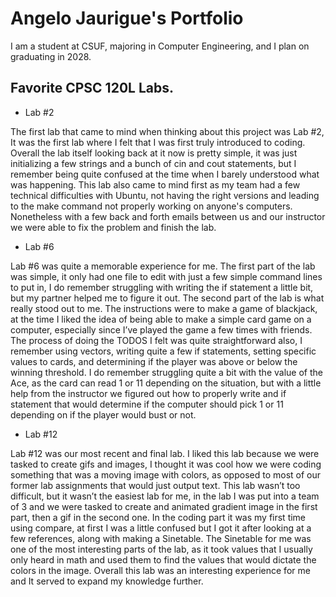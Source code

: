 
# Angelo Jaurigue's Portfolio 

I am a student at CSUF, majoring in Computer Engineering, and I plan on graduating in 2028.


## Favorite CPSC 120L Labs.


* Lab #2

The first lab that came to mind when thinking about this project was Lab #2, It was the first lab where I felt that I was first truly introduced to coding. Overall the lab itself looking back at it now is pretty simple, it was just initializing a few strings and a bunch of cin and cout statements, but I remember being quite confused at the time when I barely understood what was happening. This lab also came to mind first as my team had a few technical difficulties with Ubuntu, not having the right versions and leading to the make command not properly working on anyone's computers. Nonetheless with a few back and forth emails between us and our instructor we were able to fix the problem and finish the lab. 


* Lab #6

Lab #6 was quite a memorable experience for me. The first part of the lab was simple, it only had one file to edit with just a few simple command lines to put in, I do remember struggling with writing the if statement a little bit, but my partner helped me to figure it out. The second part of the lab is what really stood out to me. The instructions were to make a game of blackjack, at the time I liked the idea of being able to make a simple card game on a computer, especially since I’ve played the game a few times with friends. The process of doing the TODOS I felt was quite straightforward also, I remember using vectors, writing quite a few if statements, setting specific values to cards, and determining if the player was above or below the winning threshold. I do remember struggling quite a bit with the value of the Ace, as the card can read 1 or 11 depending on the situation, but with a little help from the instructor we figured out how to properly write and if statement that would determine if the computer should pick 1 or 11 depending on if the player would bust or not.


* Lab #12 

Lab #12 was our most recent and final lab. I liked this lab because we were tasked to create gifs and images, I thought it was cool how we were coding something that was a moving image with colors, as opposed to most of our former lab assignments that would just output text. This lab wasn’t too difficult, but it wasn’t the easiest lab for me, in the lab I was put into a team of 3 and we were tasked to create and animated gradient image in the first part, then a gif in the second one. In the coding part it was my first time using compare, at first I was a little confused but I got it after looking at a few references, along with making a Sinetable. The Sinetable for me was one of the most interesting parts of the lab, as it took values that I usually only heard in math and used them to find the values that would dictate the colors in the image. Overall this lab was an interesting experience for me and It served to expand my knowledge further.
